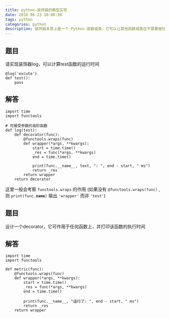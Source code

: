 ```yaml
---
title: python-装饰器的典型实现
date: 2018-06-23 10:08:38
tags: python
categories: python
description: 装饰器本质上是一个 Python 函数或类，它可以让其他函数或类在不需要做任何代码修改的前提下增加额外功能，装饰器的返回值也是一个函数/类对象。它经常用于有切面需求的场景，比如：插入日志、性能测试、事务处理、缓存、权限校验等场景，装饰器是解决这类问题的绝佳设计。有了装饰器，我们就可以抽离出大量与函数功能本身无关的雷同代码到装饰器中并继续重用。概括的讲，装饰器的作用就是为已经存在的对象添加额外的功能。
---
```


## 题目

请实现装饰器log，可以计算test函数的运行时间
```
@log('excute')
def test():
    pass
```

## 解答

```
import time
import functools

# 可接受参数的高阶函数
def log(test):
    def decorator(func):
        @functools.wraps(func)
        def wrapper(*args, **kwargs):
            start = time.time()
            _res = func(*args, **kwargs)
            end = time.time()

            print(func.__name__, text, ": ", end - start, " ms")
            return _res
        return wrapper
    return decorator
```

这里一般会考察 <code>functools.wraps</code> 的作用
(如果没有 <code>@functools.wraps(func)</code> , 则 <code>print(func.__name__)</code> 输出 <code>'wrapper'</code> 而非 <code>'test'</code>)


## 题目

设计一个decorator，它可作用于任何函数上，并打印该函数的执行时间

## 解答

```
import time
import functools

def metric(func):
    @functools.wraps(func)
    def wrapper(*args, **kwargs):
        start = time.time()
        _res = func(*args, **kwargs)
        end = time.time()
        
        print(func.__name__, "运行了: ", end - start, " ms")
        return _res
    return wrapper
```

